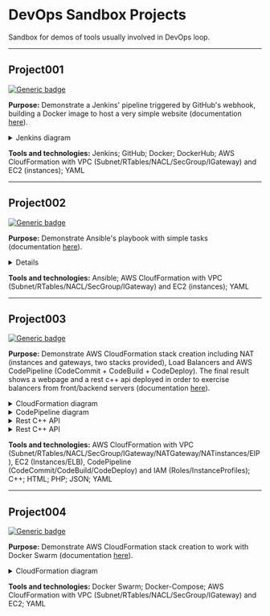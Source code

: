 # DevOps Sandbox Projects

Sandbox for demos of tools usually involved in DevOps loop.

---

## Project001
[![Generic badge](https://img.shields.io/badge/Status-Finished-green.svg)](https://shields.io/)

**Purpose:** Demonstrate a Jenkins' pipeline triggered by GitHub's webhook, building a Docker image to host a very simple website (documentation [here](Project001/README.md)).

  <details>
    <summary>Jenkins diagram</summary>
    <img src="Project001/documents/jenkins-diagram.png">
  </details>

**Tools and technologies:** Jenkins; GitHub; Docker; DockerHub; AWS CloufFormation with VPC (Subnet/RTables/NACL/SecGroup/IGateway) and EC2 (instances); YAML

---

## Project002
[![Generic badge](https://img.shields.io/badge/Status-NotStarted-red.svg)](https://shields.io/)

**Purpose:** Demonstrate Ansible's playbook with simple tasks (documentation [here](Project002/README.md)).

  <details>
    <summary>Details</summary>
    <img src="Project002/documents/to-do.png">
  </details>

**Tools and technologies:** Ansible; AWS CloufFormation with VPC (Subnet/RTables/NACL/SecGroup/IGateway) and EC2 (instances); YAML

---

## Project003
[![Generic badge](https://img.shields.io/badge/Status-PendingDoc-yellow.svg)](https://shields.io/)

**Purpose:** Demonstrate AWS CloudFormation stack creation including NAT (instances and gateways, two stacks provided), Load Balancers and AWS CodePipeline (CodeCommit + CodeBuild + CodeDeploy). The final result shows a webpage and a rest c++ api deployed in order to exercise balancers from front/backend servers (documentation [here](Project003/README.md)).

  <details><summary>CloudFormation diagram</summary><img src="Project003/documents/cloudformation-diagram.png"></details>
  <details><summary>CodePipeline diagram</summary><img src="Project003/documents/codepipeline-diagram.png"></details>
  <details><summary>Rest C++ API</summary><img src="Project003/serverapp/documents/restapi-logic-diagram.png"></details>
  <details><summary>Rest C++ API</summary><img src="Project003/webclient/documents/modules-organization-diagram.png"></details>

**Tools and technologies:** AWS CloufFormation with VPC (Subnet/RTables/NACL/SecGroup/IGateway/NATGateway/NATinstances/EIP), EC2 (Instances/ELB), CodePipeline (CodeCommit/CodeBuild/CodeDeploy) and IAM (Roles/InstanceProfiles); C++; HTML; PHP; JSON; YAML

---

## Project004
[![Generic badge](https://img.shields.io/badge/Status-Finished-green.svg)](https://shields.io/)

**Purpose:** Demonstrate AWS CloudFormation stack creation to work with Docker Swarm (documentation [here](Project004/README.md)).

  <details>
    <summary>CloudFormation diagram</summary>
    <img src="Project004/documents/cloudformation-diagram.png">
  </details>

**Tools and technologies:** Docker Swarm; Docker-Compose; AWS CloufFormation with VPC (Subnet/RTables/NACL/SecGroup/IGateway) and EC2; YAML